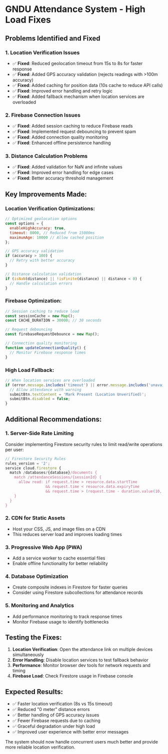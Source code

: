 # GNDU Attendance System - High Load Fixes

## Problems Identified and Fixed

### 1. **Location Verification Issues**
- ✅ **Fixed**: Reduced geolocation timeout from 15s to 8s for faster response
- ✅ **Fixed**: Added GPS accuracy validation (rejects readings with >100m accuracy)
- ✅ **Fixed**: Added caching for position data (10s cache to reduce API calls)
- ✅ **Fixed**: Improved error handling and retry logic
- ✅ **Fixed**: Added fallback mechanism when location services are overloaded

### 2. **Firebase Connection Issues**
- ✅ **Fixed**: Added session caching to reduce Firebase reads
- ✅ **Fixed**: Implemented request debouncing to prevent spam
- ✅ **Fixed**: Added connection quality monitoring
- ✅ **Fixed**: Enhanced offline persistence handling

### 3. **Distance Calculation Problems**
- ✅ **Fixed**: Added validation for NaN and infinite values
- ✅ **Fixed**: Improved error handling for edge cases
- ✅ **Fixed**: Better accuracy threshold management

## Key Improvements Made:

### Location Verification Optimizations:
```javascript
// Optimized geolocation options
const options = {
  enableHighAccuracy: true,
  timeout: 8000, // Reduced from 15000ms
  maximumAge: 10000 // Allow cached position
};

// GPS accuracy validation
if (accuracy > 100) {
  // Retry with better accuracy
}

// Distance calculation validation
if (isNaN(distance) || !isFinite(distance) || distance < 0) {
  // Handle calculation errors
}
```

### Firebase Optimization:
```javascript
// Session caching to reduce load
const sessionCache = new Map();
const CACHE_DURATION = 30000; // 30 seconds

// Request debouncing
const firebaseRequestDebounce = new Map();

// Connection quality monitoring
function updateConnectionQuality() {
  // Monitor Firebase response times
}
```

### High Load Fallback:
```javascript
// When location services are overloaded
if (error.message.includes('timeout') || error.message.includes('unavailable')) {
  // Allow attendance with warning
  submitBtn.textContent = 'Mark Present (Location Unverified)';
  submitBtn.disabled = false;
}
```

## Additional Recommendations:

### 1. **Server-Side Rate Limiting**
Consider implementing Firestore security rules to limit read/write operations per user:

```javascript
// Firestore Security Rules
rules_version = '2';
service cloud.firestore {
  match /databases/{database}/documents {
    match /attendanceSessions/{sessionId} {
      allow read: if request.time > resource.data.startTime 
                  && request.time < resource.data.expiryTime
                  && request.time > (request.time - duration.value(10, 's')); // Rate limit
    }
  }
}
```

### 2. **CDN for Static Assets**
- Host your CSS, JS, and image files on a CDN
- This reduces server load and improves loading times

### 3. **Progressive Web App (PWA)**
- Add a service worker to cache essential files
- Enable offline functionality for better reliability

### 4. **Database Optimization**
- Create composite indexes in Firestore for faster queries
- Consider using Firestore subcollections for attendance records

### 5. **Monitoring and Analytics**
- Add performance monitoring to track response times
- Monitor Firebase usage to identify bottlenecks

## Testing the Fixes:

1. **Location Verification**: Open the attendance link on multiple devices simultaneously
2. **Error Handling**: Disable location services to test fallback behavior  
3. **Performance**: Monitor browser dev tools for network requests and timing
4. **Firebase Load**: Check Firestore usage in Firebase console

## Expected Results:

- ✅ Faster location verification (8s vs 15s timeout)
- ✅ Reduced "0 meter" distance errors
- ✅ Better handling of GPS accuracy issues
- ✅ Fewer Firebase requests due to caching
- ✅ Graceful degradation under high load
- ✅ Improved user experience with better error messages

The system should now handle concurrent users much better and provide more reliable location verification.
